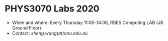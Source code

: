 PHYS3070 Labs 2020
==================
- When and where: Every Thursday 11:00-14:00, RSES Computing LAB (J8 Ground Floor)
- Contact: *sheng.wang(at)anu.edu.au*
